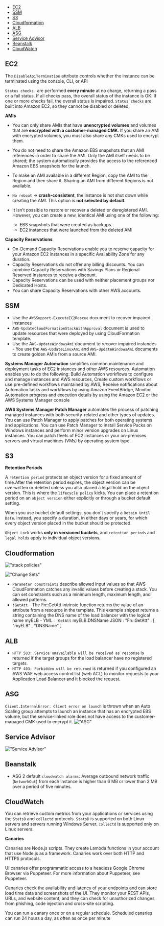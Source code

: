 - [EC2](#ec2)
- [SSM](#ssm)
- [S3](#s3)
- [Cloudformation](#cloudformation)
- [ALB](#alb)
- [ASG](#asg)
- [Service Advisor](#service-advisor)
- [Beanstalk](#beanstalk)
- [CloudWatch](#cloudwatch)


## EC2
The `DisableApiTermination` attribute controls whether the instance can be terminated using the console, CLI, or API

`Status checks ` are performed **every minute** at no charge, returning a pass or a fail status. If all checks pass, the overall status of the instance is OK. If one or more checks fail, the overall status is impaired. `Status checks` are built into Amazon EC2, so they cannot be disabled or deleted.

**AMIs**
- You can only share AMIs that have **unencrypted volumes** and volumes that are **encrypted with a customer-managed CMK**. If you share an AMI with encrypted volumes, you must also share any CMKs used to encrypt them.
- You do not need to share the Amazon EBS snapshots that an AMI references in order to share the AMI. Only the AMI itself needs to be shared; the system automatically provides the access to the referenced Amazon EBS snapshots for the launch.
- To make an AMI available in a different Region, copy the AMI to the Region and then share it. Sharing an AMI from different Regions is not available.

- `No reboot` -> **crash-consistent**, the instance is not shut down while creating the AMI. This option is **not selected by default**.
- It isn't possible to restore or recover a deleted or deregistered AMI. However, you can create a new, identical AMI using one of the following: 
  - EBS snapshots that were created as backups.
  - EC2 instances that were launched from the deleted AMI

**Capacity Reservations**
- On-Demand Capacity Reservations enable you to reserve capacity for your Amazon EC2 instances in a specific Availability Zone for any duration.
- Capacity Reservations do not offer any billing discounts. You can combine Capacity Reservations with Savings Plans or Regional Reserved Instances to receive a discount.
- Capacity Reservations can be used with neither placement groups nor Dedicated Hosts.
- You can share Capacity Reservations with other AWS accounts.

## SSM
- Use the `AWSSupport-ExecuteEC2Rescue` document to recover impaired instances
- `AWS-UpdateCloudFormationStackWithApproval` document is used to update resources that were deployed by using CloudFormation template.
- Use the A`WS-UpdateWindowsAmi` document to recover impaired instances - You use the `AWS-UpdateLinuxAmi` and `AWS-UpdateWindowsAmi` documents to create golden AMIs from a source AMI.

**Systems Manager Automation** simplifies common maintenance and deployment tasks of EC2 instances and other AWS resources. Automation enables you to do the following: Build Automation workflows to configure and manage instances and AWS resources, Create custom workflows or use pre-defined workflows maintained by AWS, Receive notifications about Automation tasks and workflows by using Amazon EventBridge, Monitor Automation progress and execution details by using the Amazon EC2 or the AWS Systems Manager console

**AWS Systems Manager Patch Manager** automates the process of patching managed instances with both security-related and other types of updates. You can use Patch Manager to apply patches for both operating systems and applications. You can use Patch Manager to install Service Packs on Windows instances and perform minor version upgrades on Linux instances. You can patch fleets of EC2 instances or your on-premises servers and virtual machines (VMs) by operating system type.

## S3
**Retention Periods**

A `retention period` protects an object version for a fixed amount of time.After the retention period expires, the object version can be overwritten or deleted unless you also placed a legal hold on the object version. This is where the `lifecycle policy` kicks. You can place a retention period on an `object version` either explicitly or through a bucket default setting.

When you use bucket default settings, you don't specify a `Retain Until Date`. Instead, you specify a duration, in either days or years, for which every object version placed in the bucket should be protected.

`Object Lock` works **only in versioned buckets**, and `retention periods` and `legal holds` apply to individual object versions.

## Cloudformation
!["stack policies"](stack-policies.jpg)

!["Change Sets"](change-sets.png)

- `Parameter constraints` describe allowed input values so that AWS CloudFormation catches any invalid values before creating a stack. You can set constraints such as a minimum length, maximum length, and allowed patterns.
- `!GetAtt` - The Fn::GetAtt intrinsic function returns the value of an attribute from a resource in the template. This example snippet returns a string containing the DNS name of the load balancer with the logical name myELB - YML : `!GetAtt` myELB.DNSName JSON : "Fn::GetAtt" : [ "myELB" , "DNSName" ]

## ALB
- `HTTP 503: Service unavailable will be received as response` is returned if the target groups for the load balancer have no registered targets.
- `HTTP 403: Forbidden will be returned` is returned if you configured an AWS WAF web access control list (web ACL) to monitor requests to your Application Load Balancer and it blocked the request.

## ASG
`Client.InternalError: Client error on launch` is thrown when an Auto Scaling group attempts to launch an instance that has an encrypted EBS volume, but the service-linked role does not have access to the customer-managed CMK used to encrypt it.
!["ASG"](asg.jpg)

## Service Advisor
!["Service Advisor"](service-advisor.jpg)

## Beanstalk
- ASG 2 default `cloudwatch alarms`: Average outbound network traffic (`NetworkOut`) from each instance is higher than 6 MB or lower than 2 MB over a period of five minutes.

## CloudWatch
You can retrieve custom metrics from your applications or services using the `StatsD` and `collectd` protocols. `StatsD` is supported on both Linux servers and servers running Windows Server. `collectd` is supported only on Linux servers.

**Canaries**

Canaries are Node.js scripts. They create Lambda functions in your account that use Node.js as a framework. Canaries work over both HTTP and HTTPS protocols.

UI canaries offer programmatic access to a headless Google Chrome Browser via Puppeteer. For more information about Puppeteer, see Puppeteer.

Canaries check the availability and latency of your endpoints and can store load time data and screenshots of the UI. They monitor your REST APIs, URLs, and website content, and they can check for unauthorized changes from phishing, code injection and cross-site scripting.

You can run a canary once or on a regular schedule. Scheduled canaries can run 24 hours a day, as often as once per minute